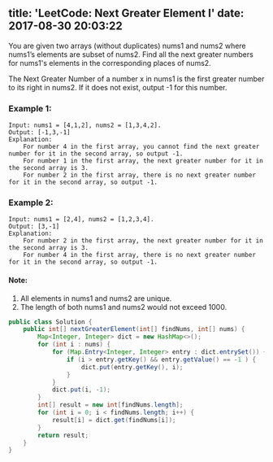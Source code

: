 title: 'LeetCode: Next Greater Element I'
date: 2017-08-30 20:03:22
---

You are given two arrays (without duplicates) nums1 and nums2 where nums1’s elements are subset of nums2. Find all the next greater numbers for nums1's elements in the corresponding places of nums2.

The Next Greater Number of a number x in nums1 is the first greater number to its right in nums2. If it does not exist, output -1 for this number.

### Example 1:
```
Input: nums1 = [4,1,2], nums2 = [1,3,4,2].
Output: [-1,3,-1]
Explanation:
    For number 4 in the first array, you cannot find the next greater number for it in the second array, so output -1.
    For number 1 in the first array, the next greater number for it in the second array is 3.
    For number 2 in the first array, there is no next greater number for it in the second array, so output -1.
```
### Example 2:
```
Input: nums1 = [2,4], nums2 = [1,2,3,4].
Output: [3,-1]
Explanation:
    For number 2 in the first array, the next greater number for it in the second array is 3.
    For number 4 in the first array, there is no next greater number for it in the second array, so output -1.
```
#### Note:
1. All elements in nums1 and nums2 are unique.
2. The length of both nums1 and nums2 would not exceed 1000.

```java
public class Solution {
    public int[] nextGreaterElement(int[] findNums, int[] nums) {
        Map<Integer, Integer> dict = new HashMap<>();
        for (int i : nums) {
            for (Map.Entry<Integer, Integer> entry : dict.entrySet()) {
                if (i > entry.getKey() && entry.getValue() == -1 ) {
                    dict.put(entry.getKey(), i);
                }
            }
            dict.put(i, -1);
        }
        int[] result = new int[findNums.length];
        for (int i = 0; i < findNums.length; i++) {
            result[i] = dict.get(findNums[i]);
        }
        return result;
    }
}
```
